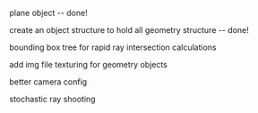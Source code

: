 plane object -- done!

create an object structure to hold all geometry structure -- done!

bounding box tree for rapid ray intersection calculations

add img file texturing for geometry objects

better camera config

stochastic ray shooting
